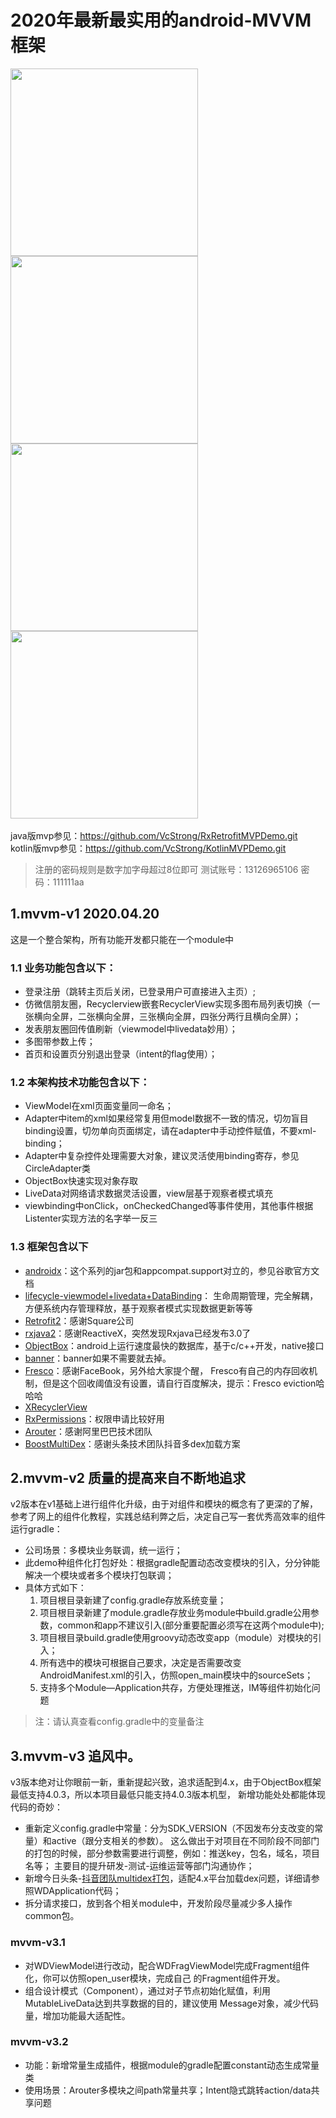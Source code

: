 # 2020年最新最实用的android-MVVM框架


<img src="https://img-blog.csdnimg.cn/20200421193001875.jpg?x-oss-process=image/watermark,type_ZmFuZ3poZW5naGVpdGk,shadow_10,text_aHR0cHM6Ly9ibG9nLmNzZG4ubmV0L1ZjU3Ryb25n,size_16,color_FFFFFF,t_70" width="300" align=center /> <img src="https://img-blog.csdnimg.cn/20200421193130501.jpg?x-oss-process=image/watermark,type_ZmFuZ3poZW5naGVpdGk,shadow_10,text_aHR0cHM6Ly9ibG9nLmNzZG4ubmV0L1ZjU3Ryb25n,size_16,color_FFFFFF,t_70" width="300" align=center />
<img src="https://img-blog.csdnimg.cn/20200421193154897.jpg?x-oss-process=image/watermark,type_ZmFuZ3poZW5naGVpdGk,shadow_10,text_aHR0cHM6Ly9ibG9nLmNzZG4ubmV0L1ZjU3Ryb25n,size_16,color_FFFFFF,t_70" width="300" align=center /> <img src="https://img-blog.csdnimg.cn/20200421193208122.jpg?x-oss-process=image/watermark,type_ZmFuZ3poZW5naGVpdGk,shadow_10,text_aHR0cHM6Ly9ibG9nLmNzZG4ubmV0L1ZjU3Ryb25n,size_16,color_FFFFFF,t_70" width="300" align=center />
<br/>
<br/>
java版mvp参见：https://github.com/VcStrong/RxRetrofitMVPDemo.git<br/>
kotlin版mvp参见：https://github.com/VcStrong/KotlinMVPDemo.git<br/>

> 注册的密码规则是数字加字母超过8位即可
> 测试账号：13126965106 密码：111111aa

## 1.mvvm-v1 2020.04.20
这是一个整合架构，所有功能开发都只能在一个module中

### 1.1 业务功能包含以下：
- 登录注册（跳转主页后关闭，已登录用户可直接进入主页）;
- 仿微信朋友圈，Recyclerview嵌套RecyclerView实现多图布局列表切换（一张横向全屏，二张横向全屏，三张横向全屏，四张分两行且横向全屏）；
- 发表朋友圈回传值刷新（viewmodel中livedata妙用）；
- 多图带参数上传；
- 首页和设置页分别退出登录（intent的flag使用）；

### 1.2 本架构技术功能包含以下：
- ViewModel在xml页面变量同一命名；
- Adapter中item的xml如果经常复用但model数据不一致的情况，切勿盲目binding设置，切勿单向页面绑定，请在adapter中手动控件赋值，不要xml-binding；
- Adapter中复杂控件处理需要大对象，建议灵活使用binding寄存，参见CircleAdapter类
- ObjectBox快速实现对象存取
- LiveData对网络请求数据灵活设置，view层基于观察者模式填充
- viewbinding中onClick，onCheckedChanged等事件使用，其他事件根据Listenter实现方法的名字举一反三

### 1.3 框架包含以下
- <a href="https://developer.android.google.cn/jetpack/androidx">androidx</a>：这个系列的jar包和appcompat.support对立的，参见谷歌官方文档
- <a href="https://developer.android.google.cn/jetpack">lifecycle-viewmodel+livedata+DataBinding</a>：
生命周期管理，完全解耦，方便系统内存管理释放，基于观察者模式实现数据更新等等
- <a href="https://github.com/square/retrofit.git">Retrofit2</a>：感谢Square公司
- <a href="https://github.com/ReactiveX/RxJava.git">rxjava2</a>：感谢ReactiveX，突然发现Rxjava已经发布3.0了
- <a href="https://github.com/objectbox/objectbox-java.git">ObjectBox</a>：android上运行速度最快的数据库，基于c/c++开发，native接口
- <a href="https://github.com/youth5201314/banner.git">banner</a>：banner如果不需要就去掉。
- <a href="https://github.com/facebook/fresco.git">Fresco</a>：感谢FaceBook，另外给大家提个醒，
Fresco有自己的内存回收机制，但是这个回收阈值没有设置，请自行百度解决，提示：Fresco eviction哈哈哈
- <a href="https://github.com/XRecyclerView/XRecyclerView.git">XRecyclerView</a>
- <a href="https://github.com/tbruyelle/RxPermissions.git">RxPermissions</a>：权限申请比较好用
- <a href="https://github.com/alibaba/ARouter.git">Arouter</a>：感谢阿里巴巴技术团队
- <a href="https://github.com/bytedance/BoostMultiDex.git">BoostMultiDex</a>：感谢头条技术团队抖音多dex加载方案


## 2.mvvm-v2 质量的提高来自不断地追求
v2版本在v1基础上进行组件化升级，由于对组件和模块的概念有了更深的了解，参考了网上的组件化教程，实践总结利弊之后，决定自己写一套优秀高效率的组件运行gradle：
- 公司场景：多模块业务联调，统一运行；
- 此demo种组件化打包好处：根据gradle配置动态改变模块的引入，分分钟能解决一个模块或者多个模块打包联调；
- 具体方式如下：
    1. 项目根目录新建了config.gradle存放系统变量；
    2. 项目根目录新建了module.gradle存放业务module中build.gradle公用参数，common和app不建议引入(部分重要配置必须写在这两个module中);
    3. 项目根目录build.gradle使用groovy动态改变app（module）对模块的引入；
    4. 所有选中的模块可根据自己要求，决定是否需要改变AndroidManifest.xml的引入，仿照open_main模块中的sourceSets；
    5. 支持多个Module—Application共存，方便处理推送，IM等组件初始化问题
> 注：请认真查看config.gradle中的变量备注

## 3.mvvm-v3 追风中。
v3版本绝对让你眼前一新，重新提起兴致，追求适配到4.x，由于ObjectBox框架最低支持4.0.3，所以本项目最低只能支持4.0.3版本机型，
新增功能处处都能体现代码的奇妙：
- 重新定义config.gradle中常量：分为SDK_VERSION（不因发布分支改变的常量）和active（跟分支相关的参数）。
这么做出于对项目在不同阶段不同部门的打包的时候，部分参数需要进行调整，例如：推送key，包名，域名，项目名等；
主要目的提升研发-测试-运维运营等部门沟通协作；
- 新增今日头条-<a href="https://github.com/bytedance/BoostMultiDex.git">抖音团队multidex打包</a>，适配4.x平台加载dex问题，详细请参照WDApplication代码；
- 拆分请求接口，放到各个相关module中，开发阶段尽量减少多人操作common包。

### mvvm-v3.1
- 对WDViewModel进行改动，配合WDFragViewModel完成Fragment组件化，你可以仿照open_user模块，完成自己
的Fragment组件开发。
- 组合设计模式（Component），通过对子节点初始化赋值，利用MutableLiveData达到共享数据的目的，建议使用
Message对象，减少代码量，增加功能最大适配性。
 

### mvvm-v3.2
- 功能：新增常量生成插件，根据module的gradle配置constant动态生成常量类
- 使用场景：Arouter多模块之间path常量共享；Intent隐式跳转action/data共享问题